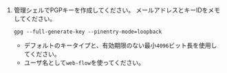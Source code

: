 1. 管理シェルでPGPキーを作成してください。 メールアドレスとキーIDをメモしてください。

    ```bash{:copy}
    gpg --full-generate-key --pinentry-mode=loopback
    ```

    - デフォルトのキータイプと、有効期限のない最小`4096`ビット長を使用してください。
    - ユーザ名として`web-flow`を使ってください。 
